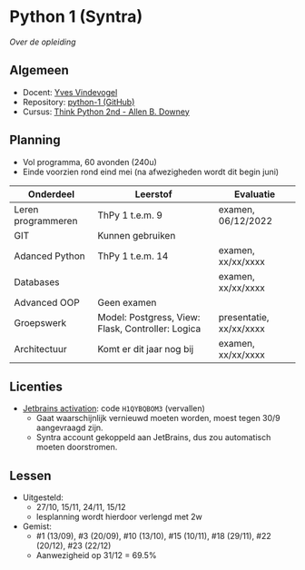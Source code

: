 # Python 1 (Syntra)

*Over de opleiding*

## Algemeen

- Docent: [Yves Vindevogel](https://github.com/vindevoy)
- Repository: [python-1 (GitHub)](https://github.com/syntra-vindevoy/python-1)
- Cursus: [Think Python 2nd - Allen B. Downey](https://greenteapress.com/wp/think-python-2e)

## Planning

- Vol programma, 60 avonden (240u)
- Einde voorzien rond eind mei (na afwezigheden wordt dit begin juni)

| Onderdeel          | Leerstof                                          | Evaluatie               |
|--------------------|---------------------------------------------------|-------------------------|
| Leren programmeren | ThPy 1 t.e.m. 9                                   | examen, 06/12/2022      |
| GIT                | Kunnen gebruiken                                  |                         |
| Adanced Python     | ThPy 1 t.e.m. 14                                  | examen, xx/xx/xxxx      |
| Databases          |                                                   | examen, xx/xx/xxxx      |
| Advanced OOP       | Geen examen                                       |                         |
| Groepswerk         | Model: Postgress, View: Flask, Controller: Logica | presentatie, xx/xx/xxxx |
| Architectuur       | Komt er dit jaar nog bij                          | examen, xx/xx/xxxx      |

## Licenties

- [Jetbrains activation](https://www.jetbrains.com/store/post-purchase): code `H1QYBQBOM3` (vervallen)
    - Gaat waarschijnlijk vernieuwd moeten worden, moest tegen 30/9 aangevraagd zijn.
    - Syntra account gekoppeld aan JetBrains, dus zou automatisch moeten doorstromen.

## Lessen

- Uitgesteld:
  - 27/10, 15/11, 24/11, 15/12
  - lesplanning wordt hierdoor verlengd met 2w
- Gemist:
  - #1 (13/09), #3 (20/09), #10 (13/10), #15 (10/11), #18 (29/11), #22 (20/12), #23 (22/12)
  - Aanwezigheid op 31/12 = 69.5%

